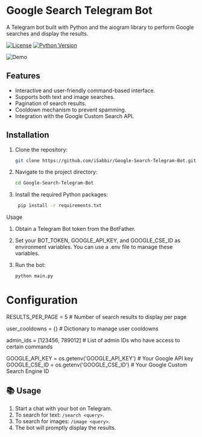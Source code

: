 <!-- Add your project title and description -->
# Google Search Telegram Bot

A Telegram bot built with Python and the aiogram library to perform Google searches and display the results.

<!-- Add badges, if applicable -->
[![License](https://img.shields.io/github/license/iSabbir/Google-Search-Telegram-Bot)](https://github.com/iSabbir/Google-Search-Telegram-Bot/blob/main/LICENSE)
[![Python Version](https://img.shields.io/badge/python-3.9-blue)](https://www.python.org/downloads/release/python-390/)

<!-- Add a demo GIF or image, if applicable -->
![Demo](https://media.tenor.com/b83nxWOkpOwAAAAC/google-android-robot.gif)

## Features

- Interactive and user-friendly command-based interface.
- Supports both text and image searches.
- Pagination of search results.
- Cooldown mechanism to prevent spamming.
- Integration with the Google Custom Search API.

## Installation

1. Clone the repository:

   ```bash
   git clone https://github.com/iSabbir/Google-Search-Telegram-Bot.git
2. Navigate to the project directory:
   
   ```bash
   cd Google-Search-Telegram-Bot

3. Install the required Python packages:

   ```bash
    pip install -r requirements.txt

Usage
1. Obtain a Telegram Bot token from the BotFather.

2. Set your BOT_TOKEN, GOOGLE_API_KEY, and GOOGLE_CSE_ID as environment variables. You can use a .env file to manage these variables.

3. Run the bot:

   ```bash
   python main.py

# Configuration
RESULTS_PER_PAGE = 5  # Number of search results to display per page

user_cooldowns = {}  # Dictionary to manage user cooldowns

admin_ids = [123456, 789012]  # List of admin IDs who have access to certain commands

GOOGLE_API_KEY = os.getenv('GOOGLE_API_KEY')  # Your Google API key
GOOGLE_CSE_ID = os.getenv('GOOGLE_CSE_ID')  # Your Google Custom Search Engine ID

## 📚 Usage

1. Start a chat with your bot on Telegram.
2. To search for text: `/search <query>`.
3. To search for images: `/image <query>`.
4. The bot will promptly display the results.


